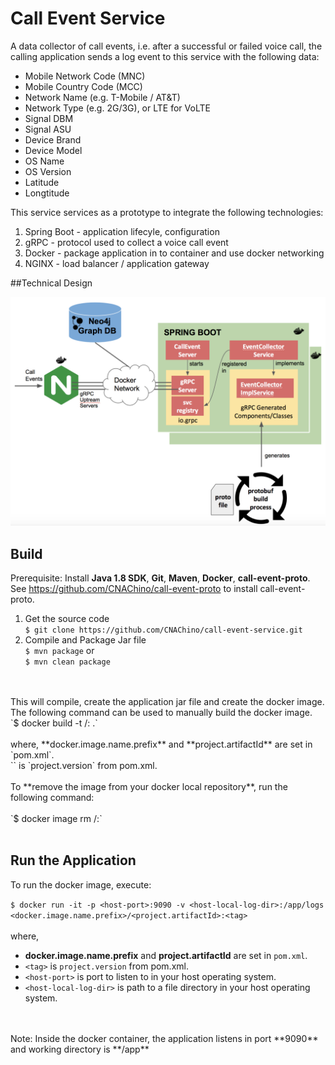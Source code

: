 # Call Event Service

A data collector of call events, i.e.  after a successful or failed voice call, the calling application sends a log event to this service with the following data:

* Mobile Network Code (MNC) 
* Mobile Country Code (MCC) 
* Network Name (e.g. T-Mobile / AT&T)
* Network Type (e.g. 2G/3G), or LTE for VoLTE
* Signal DBM
* Signal ASU
* Device Brand
* Device Model
* OS Name
* OS Version
* Latitude
* Longtitude

This service services as a prototype to integrate the following technologies:
1. Spring Boot - application lifecyle, configuration
2. gRPC - protocol used to collect a voice call event 
3. Docker - package application in to container and use docker networking
4. NGINX - load balancer / application gateway 
 
##Technical Design

![TD Image](appdesign.png)

## Build

Prerequisite: Install **Java 1.8 SDK**, **Git**, **Maven**, **Docker**, **call-event-proto**.
See  https://github.com/CNAChino/call-event-proto to install call-event-proto.   

1.  Get the source code
<br /> `$ git clone https://github.com/CNAChino/call-event-service.git`
2.  Compile and Package Jar file
<br /> `$ mvn package` or
<br /> `$ mvn clean package`
<br />
<br /> This will compile, create the application jar file and create the docker image.  The following command can be used to manually build the docker image. 
<br /> `$ docker build -t <docker.image.name.prefix>/<project.artifactId>:<tag> .`
<br />
<br /> where, **docker.image.name.prefix** and **project.artifactId** are set in `pom.xml`. 
<br /> `<tag>` is `project.version` from pom.xml.
<br />
<br /> To **remove the image from your docker local repository**, run the following command:
<br />
<br /> `$ docker image rm <docker.image.name.prefix>/<project.artifactId>:<tag>`
<br />
<br />   
 

## Run the Application

To run the docker image, execute:

`$ docker run -it -p <host-port>:9090 -v <host-local-log-dir>:/app/logs <docker.image.name.prefix>/<project.artifactId>:<tag>`
 <br />
 <br /> where,
 * **docker.image.name.prefix** and **project.artifactId** are set in `pom.xml`. 
 * `<tag>` is `project.version` from pom.xml.
 * `<host-port>` is port to listen to in your host operating system.
 * `<host-local-log-dir>` is path to a file directory in your host operating system.
 <br /> 
 <br /> Note:  Inside the docker container,  the application listens in port **9090** and working directory is **/app**